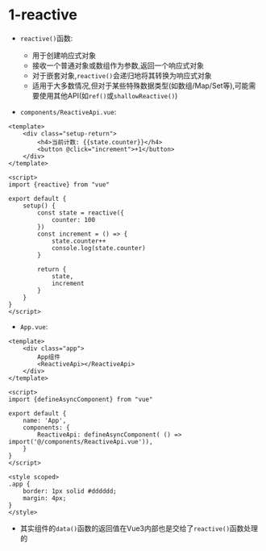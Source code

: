 # 1-reactive

- `reactive()`函数:
  - 用于创建响应式对象
  - 接收一个普通对象或数组作为参数,返回一个响应式对象
  - 对于嵌套对象,`reactive()`会递归地将其转换为响应式对象
  - 适用于大多数情况,但对于某些特殊数据类型(如数组/Map/Set等),可能需要使用其他API(如`ref()`或`shallowReactive()`)

- `components/ReactiveApi.vue`:

```vue
<template>
    <div class="setup-return">
        <h4>当前计数: {{state.counter}}</h4>
        <button @click="increment">+1</button>
    </div>
</template>

<script>
import {reactive} from "vue"

export default {
    setup() {
        const state = reactive({
            counter: 100
        })
        const increment = () => {
            state.counter++
            console.log(state.counter)
        }

        return {
            state,
            increment
        }
    }
}
</script>
```

- `App.vue`:

```vue
<template>
    <div class="app">
        App组件
        <ReactiveApi></ReactiveApi>
    </div>
</template>

<script>
import {defineAsyncComponent} from "vue"

export default {
    name: 'App',
    components: {
        ReactiveApi: defineAsyncComponent( () => import('@/components/ReactiveApi.vue')),
    }
}
</script>

<style scoped>
.app {
    border: 1px solid #dddddd;
    margin: 4px;
}
</style>
```

- 其实组件的`data()`函数的返回值在Vue3内部也是交给了`reactive()`函数处理的